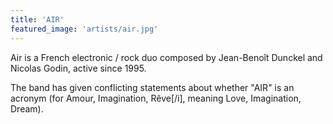 ```yaml
---
title: 'AIR'
featured_image: 'artists/air.jpg'
---
```

Air is a French electronic / rock duo composed by Jean-Benoît Dunckel and Nicolas Godin, active since 1995. 

The band has given conflicting statements about whether "AIR" is an acronym (for Amour, Imagination, Rêve[/i], meaning Love, Imagination, Dream).
